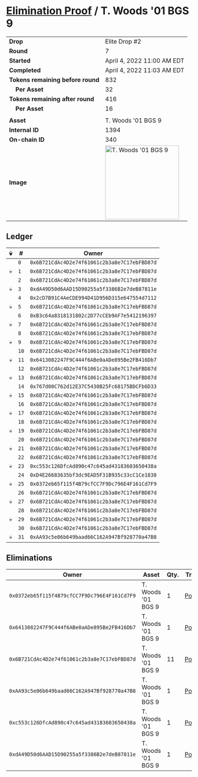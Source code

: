 # [Elimination Proof](./readme.md) / T. Woods &#039;01 BGS 9

|||
|---|---|
| **Drop** | Elite Drop #2 |
| **Round** | 7 |
| **Started** | April 4, 2022 11:00 AM EDT |
| **Completed** | April 4, 2022 11:03 AM EDT |
| **Tokens remaining before round** | 832 |
| **&nbsp;&nbsp;&nbsp;&nbsp;Per Asset** | 32 |
| **Tokens remaining after round** | 416 |
| **&nbsp;&nbsp;&nbsp;&nbsp;Per Asset** | 16 |
| | |
| **Asset** | T. Woods &#039;01 BGS 9 |
| **Internal ID** | 1394 |
| **On-chain ID** | 340 |
| **Image** | <img src="https://tcdn.blokpax.com/95e5eeed-5ecb-4336-9b78-12872a7d9ef3/c8cba0130bb4be584c5d2990018dc274cbeec8e8af58b951dd6528da54354afb.png" height="200" alt="T. Woods &#039;01 BGS 9" /> |

## Ledger

| 💀 | # | Owner |
| --- | --- | --- |
|  | `0` | `0x6B721CdAc4D2e74f61061c2b3a8e7C17ebFBD87d` |
| 💀 | `1` | `0x6B721CdAc4D2e74f61061c2b3a8e7C17ebFBD87d` |
|  | `2` | `0x6B721CdAc4D2e74f61061c2b3a8e7C17ebFBD87d` |
| 💀 | `3` | `0xdA49D50d6AAD15D90255a5f3386B2e7deB87811e` |
|  | `4` | `0x2cD7B91C4AeCDE994D41D956D315e647554d7112` |
| 💀 | `5` | `0x6B721CdAc4D2e74f61061c2b3a8e7C17ebFBD87d` |
|  | `6` | `0xB3c64a8318131802c2D77cCEb9AF7e5412196397` |
| 💀 | `7` | `0x6B721CdAc4D2e74f61061c2b3a8e7C17ebFBD87d` |
|  | `8` | `0x6B721CdAc4D2e74f61061c2b3a8e7C17ebFBD87d` |
| 💀 | `9` | `0x6B721CdAc4D2e74f61061c2b3a8e7C17ebFBD87d` |
|  | `10` | `0x6B721CdAc4D2e74f61061c2b3a8e7C17ebFBD87d` |
| 💀 | `11` | `0x6413082247F9C444f6ABe0aADe895Be2FB416Db7` |
|  | `12` | `0x6B721CdAc4D2e74f61061c2b3a8e7C17ebFBD87d` |
| 💀 | `13` | `0x6B721CdAc4D2e74f61061c2b3a8e7C17ebFBD87d` |
|  | `14` | `0x767d00C762d12E37C5430B25Fc68175BDCFb6D33` |
| 💀 | `15` | `0x6B721CdAc4D2e74f61061c2b3a8e7C17ebFBD87d` |
|  | `16` | `0x6B721CdAc4D2e74f61061c2b3a8e7C17ebFBD87d` |
| 💀 | `17` | `0x6B721CdAc4D2e74f61061c2b3a8e7C17ebFBD87d` |
|  | `18` | `0x6B721CdAc4D2e74f61061c2b3a8e7C17ebFBD87d` |
| 💀 | `19` | `0x6B721CdAc4D2e74f61061c2b3a8e7C17ebFBD87d` |
|  | `20` | `0x6B721CdAc4D2e74f61061c2b3a8e7C17ebFBD87d` |
| 💀 | `21` | `0x6B721CdAc4D2e74f61061c2b3a8e7C17ebFBD87d` |
|  | `22` | `0x6B721CdAc4D2e74f61061c2b3a8e7C17ebFBD87d` |
| 💀 | `23` | `0xc553c126DfcAd890c47c645ad43183603650438a` |
|  | `24` | `0xD4E26683635bf3dc9EAD5F31B935c33cC1Ce1838` |
| 💀 | `25` | `0x0372eb65f115f4B79cfCC7F9Dc796E4F161Cd7F9` |
|  | `26` | `0x6B721CdAc4D2e74f61061c2b3a8e7C17ebFBD87d` |
| 💀 | `27` | `0x6B721CdAc4D2e74f61061c2b3a8e7C17ebFBD87d` |
|  | `28` | `0x6B721CdAc4D2e74f61061c2b3a8e7C17ebFBD87d` |
| 💀 | `29` | `0x6B721CdAc4D2e74f61061c2b3a8e7C17ebFBD87d` |
|  | `30` | `0x6B721CdAc4D2e74f61061c2b3a8e7C17ebFBD87d` |
| 💀 | `31` | `0xAA93c5e06b649baad66C162A947Bf928770a47B8` |


## Eliminations

| Owner | Asset | Qty. | Transaction |
| --- | --- | --- | --- |
| `0x0372eb65f115f4B79cfCC7F9Dc796E4F161Cd7F9` | T. Woods '01 BGS 9 | 1 | [Polygonscan](https://polygonscan.com/tx/0xae87d44c5cc48567ee360089026c1bcfe08736b2034e5b873af2489f04e7b364) |
| `0x6413082247F9C444f6ABe0aADe895Be2FB416Db7` | T. Woods '01 BGS 9 | 1 | [Polygonscan](https://polygonscan.com/tx/0x17f3c85e4be9c7dff122d269614955bd6a3dc132d965a7acad85d626109efd63) |
| `0x6B721CdAc4D2e74f61061c2b3a8e7C17ebFBD87d` | T. Woods '01 BGS 9 | 11 | [Polygonscan](https://polygonscan.com/tx/0x3adc197f80a00c6b6c8ff9e3723f1bb7583964159d9a1cc23d31427989dbc195) |
| `0xAA93c5e06b649baad66C162A947Bf928770a47B8` | T. Woods '01 BGS 9 | 1 | [Polygonscan](https://polygonscan.com/tx/0x2db0cf844f8a1a25a454924a6c3444437a9db9fbd5cd22348f5080a9544a2b3b) |
| `0xc553c126DfcAd890c47c645ad43183603650438a` | T. Woods '01 BGS 9 | 1 | [Polygonscan](https://polygonscan.com/tx/0x3c1318641d8299973350961ceaa4c80d8b154be5f064caf382fbea1e3febe1cc) |
| `0xdA49D50d6AAD15D90255a5f3386B2e7deB87811e` | T. Woods '01 BGS 9 | 1 | [Polygonscan](https://polygonscan.com/tx/0x82636816a7fac9013f45b82d9e71ddc78892761f32b2ae8ce8d8bf206b5201a0) |
